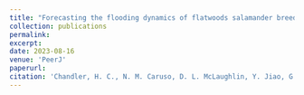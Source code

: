```yaml
---
title: "Forecasting the flooding dynamics of flatwoods salamander breeding wetlands under future climate change scenarios"
collection: publications
permalink: 
excerpt:
date: 2023-08-16
venue: 'PeerJ'
paperurl: 
citation: 'Chandler, H. C., N. M. Caruso, D. L. McLaughlin, Y. Jiao, G. C. Brooks, and C. A. Haas. 2023. Forecasting the flooding dynamics of flatwoods salamander breeding wetlands under future climate change scenarios. <i>PeerJ</i> 11:e16050. https://doi.org/10.7717/peerj.16050'
---
```

